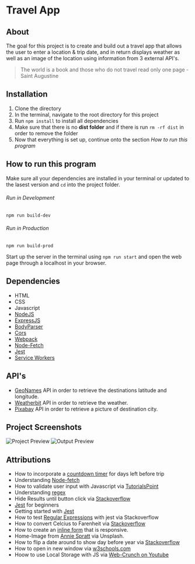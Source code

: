 # Travel App

## About

The goal for this project is to create and build out a travel app that allows the user to enter a location & trip date, and in return displays weather as well as an image of the location using information from 3 external API's.

> The world is a book and those who do not travel read only one page - Saint Augustine

## Installation

1. Clone the directory
2. In the terminal, navigate to the root directory for this project
3. Run ```npm install``` to install all dependencies
4. Make sure that there is no **dist folder** and if there is run ```rm -rf dist``` in order to remove the folder
5. Now that everything is set up, continue onto the section *How to run this program*

## How to run this program

Make sure all your dependencies are installed in your terminal or updated to the lasest version and  ```cd``` into the project folder.

###### Run in Development

```npm run build-dev```

###### Run in Production

```npm run build-prod```

Start up the server in the terminal using ```npm run start``` and open the web page through a localhost in your browser.

## Dependencies

* HTML
* CSS
* Javascript
* [NodeJS](https://nodejs.org/en/download/)
* [ExpressJS](https://www.npmjs.com/package/express)
* [BodyParser](https://www.npmjs.com/package/body-parser)
* [Cors](https://www.npmjs.com/package/cors)
* [Webpack](https://webpack.js.org/concepts/)
* [Node-Fetch](https://www.npmjs.com/package/node-fetch)
* [Jest](https://jestjs.io/en/)
* [Service Workers](https://developers.google.com/web/tools/workbox/guides/generate-service-worker/webpack)

## API's

* [GeoNames](https://www.geonames.org/) API in order to retrieve the destinations latitude and longitude. 
* [Weatherbit](https://www.weatherbit.io/) API in order to retrieve the weather.
* [Pixabay](https://pixabay.com/) API in order to retrieve a picture of destination city.

## Project Screenshots

![Project Preview](/img/travel1.png)
![Output Preview](/img/modalOutput.png)

## Attributions

* How to incorporate a [countdown timer](https://codepen.io/SitePoint/pen/NWxKgxN) for days left before trip
* Understanding [Node-fetch](https://hackersandslackers.com/making-api-requests-with-nodejs/)
* How to validate user input with Javascript via 
[TutorialsPoint](https://www.tutorialspoint.com/javascript/javascript_form_validations.htm)
* Understanding [regex](https://www.youtube.com/watch?v=6-5Se9Ym1E4)
* Hide Results until button click via [Stackoverflow](https://stackoverflow.com/questions/56111480/how-can-i-hide-a-div-until-a-button-is-clicked) 
* [Jest](https://www.valentinog.com/blog/jest/) for beginners
* Getting started with [Jest](https://jestjs.io/docs/en/getting-started)
* How to test [Regular Expressions](https://stackoverflow.com/questions/51850672/how-to-test-this-regex-in-jest) with jest via Stackoverflow
* How to convert Celcius to Farenheit via [Stackoverflow](https://stackoverflow.com/questions/26046474/celsius-and-fahrenheit-converter-javascript)
* How to create an [inline form](https://www.w3schools.com/howto/howto_css_inline_form.asp) that is responsive.
* Home-Image from [Annie Spratt](https://unsplash.com/photos/qyAka7W5uMY) via Unsplash.
* How to flip a date around to show day before year via [Stackoverflow](https://stackoverflow.com/questions/40232218/how-to-reverse-date-format-yyyy-mm-dd-using-javascript-jquery)
* How to open in new window via [w3schools.com](https://www.w3schools.com/jsref/met_win_open.asp)
* Hoow to use Local Storage with JS via [Web-Crunch on Youtube](https://www.youtube.com/watch?v=AfVUiQ-my4Q&t=1462s) 
